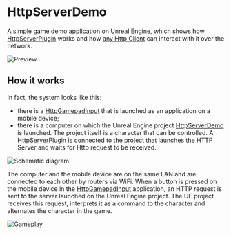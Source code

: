 # HttpServerDemo

A simple game demo application on Unreal Engine, which shows how [HttpServerPlugin](https://github.com/lpestl/HttpServerPlugin) works and how [any Http Client](https://github.com/lpestl/HttpGamepadInput) can interact with it over the network.

![Preview](media/preview.png)

## How it works

In fact, the system looks like this:
* there is a [HttpGamepadInput](https://github.com/lpestl/HttpGamepadInput) that is launched as an application on a mobile device;
* there is a computer on which the Unreal Engine project [HttpServerDemo](#httpserverdemo) is launched. The project itself is a character that can be controlled. A [HttpServerPlugin](https://github.com/lpestl/HttpServerPlugin) is connected to the project that launches the HTTP Server and waits for Http request to be received.

![Schematic diagram](media/01_scheme.png)

The computer and the mobile device are on the same LAN and are connected to each other by routers via WiFi. When a button is pressed on the mobile device in the [HttpGamepadInput](https://github.com/lpestl/HttpGamepadInput) application, an HTTP request is sent to the server launched on the Unreal Engine project. The UE project receives this request, interprets it as a command to the character and alternates the character in the game.

![Gameplay](media/00_gameplay.gif)